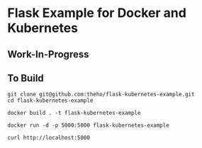 # Flask Example for Docker and Kubernetes

## Work-In-Progress

## To Build

```
git clone git@github.com:theho/flask-kubernetes-example.git
cd flask-kubernetes-example

docker build . -t flask-kubernetes-example

docker run -d -p 5000:5000 flask-kubernetes-example

curl http://localhost:5000

```